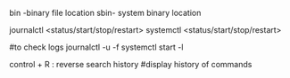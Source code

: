 bin -binary file location
sbin- system binary location


journalctl  <status/start/stop/restart> <serviceName>
systemctl <status/start/stop/restart>  <serviceName>

#to check logs
journalctl -u <SERVICE> -f
systemctl start <service> -l 


control + R : reverse search
history #display history of commands
